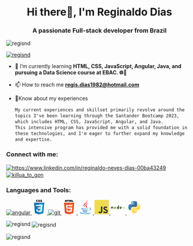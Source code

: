 <h1 align="center">Hi there👋, I'm Reginaldo Dias</h1>
<h3 align="center">A passionate Full-stack developer from Brazil</h3>

<p align="left"> <img src="https://komarev.com/ghpvc/?username=regisnd&label=Profile%20views&color=0e75b6&style=flat" alt="regisnd" /> </p>

<p align="left"> <a href="https://github.com/ryo-ma/github-profile-trophy"><img src="https://github-profile-trophy.vercel.app/?username=regisnd" alt="regisnd" /></a> </p>

- 🌱 I’m currently learning **HTML, CSS, JavaScript, Angular, Java, and pursuing a Data Science course at EBAC. 🌐🚀**

- 📫 How to reach me **regis.dias1982@hotmail.com**

- 📄Know about my experiences
  ```
  My current experiences and skillset primarily revolve around the topics I've been learning through the Santander Bootcamp 2023, which includes HTML, CSS, JavaScript, Angular, and Java.
  This intensive program has provided me with a solid foundation in these technologies, and I'm eager to further expand my knowledge and expertise.
  ```

<h3 align="left">Connect with me:</h3>
<p align="left">
<a href="https://linkedin.com/in/https://www.linkedin.com/in/reginaldo-neves-dias-00ba43249" target="blank"><img align="center" src="https://raw.githubusercontent.com/rahuldkjain/github-profile-readme-generator/master/src/images/icons/Social/linked-in-alt.svg" alt="https://www.linkedin.com/in/reginaldo-neves-dias-00ba43249" height="30" width="40" /></a>
<a href="https://discord.gg/killua_to_gon" target="blank"><img align="center" src="https://raw.githubusercontent.com/rahuldkjain/github-profile-readme-generator/master/src/images/icons/Social/discord.svg" alt="killua_to_gon" height="30" width="40" /></a>
</p>

<h3 align="left">Languages and Tools:</h3>
<p align="left"> <a href="https://angular.io" target="_blank" rel="noreferrer"> <img src="https://angular.io/assets/images/logos/angular/angular.svg" alt="angular" width="40" height="40"/> </a> <a href="https://www.w3schools.com/css/" target="_blank" rel="noreferrer"> <img src="https://raw.githubusercontent.com/devicons/devicon/master/icons/css3/css3-original-wordmark.svg" alt="css3" width="40" height="40"/> </a> <a href="https://git-scm.com/" target="_blank" rel="noreferrer"> <img src="https://www.vectorlogo.zone/logos/git-scm/git-scm-icon.svg" alt="git" width="40" height="40"/> </a> <a href="https://www.w3.org/html/" target="_blank" rel="noreferrer"> <img src="https://raw.githubusercontent.com/devicons/devicon/master/icons/html5/html5-original-wordmark.svg" alt="html5" width="40" height="40"/> </a> <a href="https://www.java.com" target="_blank" rel="noreferrer"> <img src="https://raw.githubusercontent.com/devicons/devicon/master/icons/java/java-original.svg" alt="java" width="40" height="40"/> </a> <a href="https://developer.mozilla.org/en-US/docs/Web/JavaScript" target="_blank" rel="noreferrer"> <img src="https://raw.githubusercontent.com/devicons/devicon/master/icons/javascript/javascript-original.svg" alt="javascript" width="40" height="40"/> </a> <a href="https://nodejs.org" target="_blank" rel="noreferrer"> <img src="https://raw.githubusercontent.com/devicons/devicon/master/icons/nodejs/nodejs-original-wordmark.svg" alt="nodejs" width="40" height="40"/> </a> <a href="https://www.python.org" target="_blank" rel="noreferrer"> <img src="https://raw.githubusercontent.com/devicons/devicon/master/icons/python/python-original.svg" alt="python" width="40" height="40"/> </a> </p>

<p><img align="left" src="https://github-readme-stats.vercel.app/api/top-langs?username=regisnd&show_icons=true&locale=en&layout=compact" alt="regisnd" /></p>

<p>&nbsp;<img align="center" src="https://github-readme-stats.vercel.app/api?username=regisnd&show_icons=true&locale=en" alt="regisnd" /></p>

<p><img align="center" src="https://github-readme-streak-stats.herokuapp.com/?user=regisnd&" alt="regisnd" /></p>

